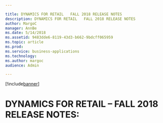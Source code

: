 ```yaml
---

title: DYNAMICS FOR RETAIL   FALL 2018 RELEASE NOTES 
description: DYNAMICS FOR RETAIL   FALL 2018 RELEASE NOTES 
author: MargoC
manager: AnnBe
ms.date: 5/14/2018
ms.assetid: 9483dde6-8119-43d3-b662-9bdcff065959
ms.topic: article
ms.prod: 
ms.service: business-applications
ms.technology: 
ms.author: margoc
audience: Admin

---
```


[!include[banner](../../../includes/banner.md)]

#  DYNAMICS FOR RETAIL – FALL 2018 RELEASE NOTES:
